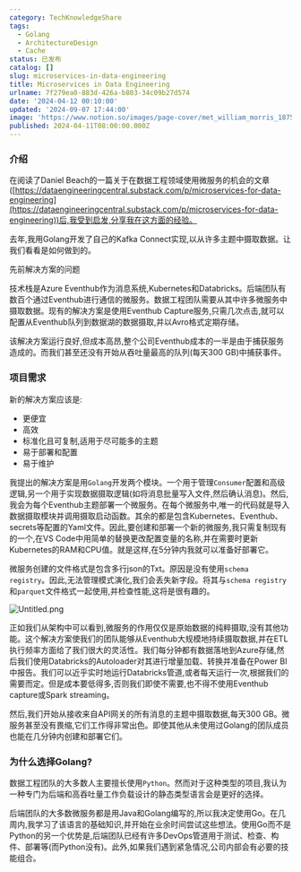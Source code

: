 ```yaml
---
category: TechKnowledgeShare
tags:
  - Golang
  - ArchitectureDesign
  - Cache
status: 已发布
catalog: []
slug: microservices-in-data-engineering
title: Microservices in Data Engineering
urlname: 7f279ea0-883d-426a-b803-34c09b27d574
date: '2024-04-12 00:10:00'
updated: '2024-09-07 17:44:00'
image: 'https://www.notion.so/images/page-cover/met_william_morris_1875.jpg'
published: 2024-04-11T08:00:00.000Z
---
```


### 介绍


在阅读了Daniel Beach的一篇关于在数据工程领域使用微服务的机会的文章([https://dataengineeringcentral.substack.com/p/microservices-for-data-engineering](https://dataengineeringcentral.substack.com/p/microservices-for-data-engineering))后,我受到启发,分享我在这方面的经验。


去年,我用Golang开发了自己的Kafka Connect实现,以从许多主题中摄取数据。让我们看看是如何做到的。


先前解决方案的问题


技术栈是Azure Eventhub作为消息系统,Kubernetes和Databricks。后端团队有数百个通过Eventhub进行通信的微服务。数据工程团队需要从其中许多微服务中摄取数据。现有的解决方案是使用Eventhub Capture服务,只需几次点击,就可以配置从Eventhub队列到数据湖的数据摄取,并以Avro格式定期存储。


该解决方案运行良好,但成本高昂,整个公司Eventhub成本的一半是由于捕获服务造成的。而我们甚至还没有开始从吞吐量最高的队列(每天300 GB)中捕获事件。


### 项目需求


新的解决方案应该是:

- 更便宜
- 高效
- 标准化且可复制,适用于尽可能多的主题
- 易于部署和配置
- 易于维护

我提出的解决方案是用`Golang`开发两个模块。一个用于管理`Consumer`配置和高级逻辑,另一个用于实现数据摄取逻辑(如将消息批量写入文件,然后确认消息)。然后,我会为每个Eventhub主题部署一个微服务。在每个微服务中,唯一的代码就是导入数据摄取模块并调用摄取启动函数。其余的都是包含Kubernetes、Eventhub、secrets等配置的Yaml文件。因此,要创建和部署一个新的微服务,我只需复制现有的一个,在VS Code中用简单的替换更改配置变量的名称,并在需要时更新Kubernetes的RAM和CPU值。就是这样,在5分钟内我就可以准备好部署它。


微服务创建的文件格式是包含多行json的Txt。原因是没有使用`schema registry`。因此,无法管理模式演化,我们会丢失新字段。将其与`schema registry`和`parquet`文件格式一起使用,并检查性能,这将是很有趣的。


![Untitled.png](https://prod-files-secure.s3.us-west-2.amazonaws.com/5d24fe63-e567-4804-86f9-9fdc62e13082/4e0f8d5d-b295-4408-9363-660688d511a9/Untitled.png?X-Amz-Algorithm=AWS4-HMAC-SHA256&X-Amz-Content-Sha256=UNSIGNED-PAYLOAD&X-Amz-Credential=ASIAZI2LB466QYUZXEKE%2F20250213%2Fus-west-2%2Fs3%2Faws4_request&X-Amz-Date=20250213T053616Z&X-Amz-Expires=3600&X-Amz-Security-Token=IQoJb3JpZ2luX2VjEOL%2F%2F%2F%2F%2F%2F%2F%2F%2F%2FwEaCXVzLXdlc3QtMiJIMEYCIQCKags1AOzsphmkbCjhycyH7hGBAj50PJemgPX2PB0jGwIhAJhCEgePlRmSlAiI12FUhVWdCl2PCHcsIeSWtZ4Z72tUKogECPv%2F%2F%2F%2F%2F%2F%2F%2F%2F%2FwEQABoMNjM3NDIzMTgzODA1IgwiiPSj2145F7pZTScq3ANwss%2Fz8WEFluWH%2FOI8765CMOae%2FQQg5F%2FxiDj%2FJ6TabOlvzE%2Fq%2Fn1MYUOwTG7O6BA%2FB%2FFgqXrDE%2FwAGvvT4hwabvrARTf7Wo84n56pAO0O%2B%2Fcfkn%2BeWNKNWAS4xymef7sEef4c48s9GDxFQDRw1W%2BqvDEUqbdDhrvUVfiIBlyFpMLtTwnHT%2FCcC1iuhbXQfohyIBcAXCpzsHivR2SIbnWgmyQZAzGUjbR9894RdGMRbLvngW84yt1mCFLS1dzpnz22NzLYluL0975qtNoshk8x1ie5X93VmqwgqUn4v6f1bcv31vkjjN3BFaCSwNqCDzEe3%2FXSoFgxeH%2BuZkJRJSGwFOijrYX%2FkEgUDnlZFFZuUHsTGYv%2BJoUfivrmnZ9Lfnc5YS80c5F6Siuy4kaQjXk%2BvpnsZVnqmrPfKsL%2Belkp7It20V9lpZxOXSmezHwBOoa1r0eXISa1FgpIOBRVW8S%2FxEL5UO%2BmpqllOdCyiucBUIkIMDbiJJHOurlnpnfVZ5EjaHm6Q9HHG%2FQ6W77ZDxR6%2BIeBXv2KUEyKiA%2Fhp2oARX6K4WbK1UFCXIfq0IaTqdPF72Qu6DNIzn1hzSFDeqdg2HzAwdzqs4ach4Bw6averBn%2BclyzV%2Ffwl%2B5gkTCml7W9BjqkAXgHTDyrVIoydU8Tns8T1JGtq2GaSzsWe3AqUufqHONPu2xjmH8rURj%2FWxUjTxcqHitWAVZqbGzRofI8pYWZYX9n8Y%2Bz38YZMVSKgBeCXqxvHz2F5ULtiYsO1lNImpdb9FHuPfC4AXCXJqDkPBeiKNgnD0K%2BDM6CN4%2BZ82QFAOw91EIeIzt1eioJH%2FknPdPdtHnGadXLSWlvipEOCpfEQQNLFbW9&X-Amz-Signature=b5f59f6082ccefdbf03881c5037795f72af8aec9a02ba91cb4f8cb8c41256e82&X-Amz-SignedHeaders=host&x-id=GetObject)


正如我们从架构中可以看到,微服务的作用仅仅是原始数据的纯粹摄取,没有其他功能。这个解决方案使我们的团队能够从Eventhub大规模地持续摄取数据,并在ETL执行频率方面给了我们很大的灵活性。我们每分钟都有数据落地到Azure存储,然后我们使用Databricks的Autoloader对其进行增量加载、转换并准备在Power BI中报告。我们可以近乎实时地运行Databricks管道,或者每天运行一次,根据我们的需要而定。但是成本要低得多,否则我们即使不需要,也不得不使用Eventhub capture或Spark streaming。


然后,我们开始从接收来自API网关的所有消息的主题中摄取数据,每天300 GB。微服务甚至没有畏缩,它们工作得非常出色。即使其他从未使用过Golang的团队成员也能在几分钟内创建和部署它们。


### 为什么选择Golang?


数据工程团队的大多数人主要擅长使用`Python`。然而对于这种类型的项目,我认为一种专门为后端和高吞吐量工作负载设计的静态类型语言会是更好的选择。


后端团队的大多数微服务都是用Java和Golang编写的,所以我决定使用Go。在几周内,我学习了该语言的基础知识,并开始在业余时间尝试这些想法。使用Go而不是Python的另一个优势是,后端团队已经有许多DevOps管道用于测试、检查、构件、部署等(而Python没有)。此外,如果我们遇到紧急情况,公司内部会有必要的技能组合。

